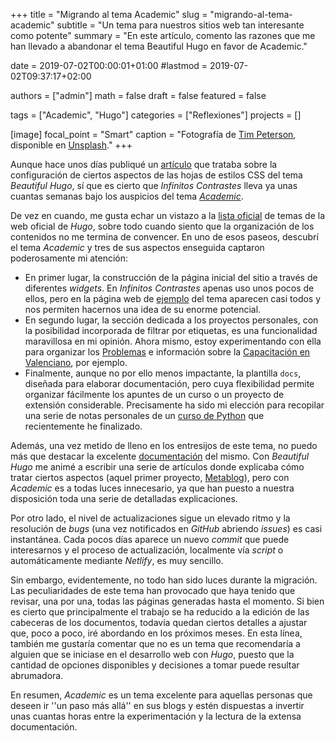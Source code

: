 +++
title = "Migrando al tema Academic"
slug  = "migrando-al-tema-academic"
subtitle = "Un tema para nuestros sitios web tan interesante como potente"
summary  = "En este artículo, comento las razones que me han llevado a abandonar el tema Beautiful Hugo en favor de Academic."

date     = 2019-07-02T00:00:01+01:00
#lastmod = 2019-07-02T09:37:17+02:00

authors  = ["admin"]
math     = false
draft    = false
featured = false

tags       = ["Academic", "Hugo"]
categories = ["Reflexiones"]
projects   = []

[image]
  focal_point = "Smart"
  caption     = "Fotografía de [Tim Peterson](https://unsplash.com/@stp_com), disponible en [Unsplash](https://unsplash.com/photos/daevrPHoYRg)."
+++

Aunque hace unos días publiqué un [artículo](/2019/06/01/unos-cambios-rapidos-a-las-plantillas/) que trataba sobre la configuración de ciertos aspectos de las hojas de estilos CSS del tema *Beautiful Hugo*, sí que es cierto que *Infinitos Contrastes* lleva ya unas cuantas semanas bajo los auspicios del tema [*Academic*](https://sourcethemes.com/academic/).

De vez en cuando, me gusta echar un vistazo a la [lista oficial](https://themes.gohugo.io/) de temas de la web oficial de *Hugo*, sobre todo cuando siento que la organización de los contenidos no me termina de convencer. En uno de esos paseos, descubrí el tema *Academic* y tres de sus aspectos enseguida captaron poderosamente mi atención:

- En primer lugar, la construcción de la página inicial del sitio a través de diferentes *widgets*. En *Infinitos Contrastes* apenas uso unos pocos de ellos, pero en la página web de [ejemplo](https://academic-demo.netlify.com/) del tema aparecen casi todos y nos permiten hacernos una idea de su enorme potencial.
- En segundo lugar, la sección dedicada a los proyectos personales, con la posibilidad incorporada de filtrar por etiquetas, es una funcionalidad maravillosa en mi opinión. Ahora mismo, estoy experimentando con ella para organizar los [Problemas](/proyecto/problemas/) e información sobre la [Capacitación en Valenciano](/proyecto/capacitacion/), por ejemplo.
- Finalmente, aunque no por ello menos impactante, la plantilla `docs`, diseñada para elaborar documentación, pero cuya flexibilidad permite organizar fácilmente los apuntes de un curso o un proyecto de extensión considerable. Precisamente ha sido mi elección para recopilar una serie de notas personales de un [curso de Python](/courses/python-basic/) que recientemente he finalizado.

Además, una vez metido de lleno en los entresijos de este tema, no puedo más que destacar la excelente [documentación](https://sourcethemes.com/academic/docs/) del mismo. Con *Beautiful Hugo* me animé a escribir una serie de artículos donde explicaba cómo tratar ciertos aspectos (aquel primer proyecto, [Metablog](/proyecto/metablog/)), pero con *Academic* es a todas luces innecesario, ya que han puesto a nuestra disposición toda una serie de detalladas explicaciones. 

Por otro lado, el nivel de actualizaciones sigue un elevado ritmo y la resolución de *bugs* (una vez notificados en *GitHub* abriendo *issues*) es casi instantánea. Cada pocos días aparece un nuevo *commit* que puede interesarnos y el proceso de actualización, localmente vía *script* o automáticamente mediante *Netlify*, es muy sencillo.

Sin embargo, evidentemente, no todo han sido luces durante la migración. Las peculiaridades de este tema han provocado que haya tenido que revisar, una por una, todas las páginas generadas hasta el momento. Si bien es cierto que principalmente el trabajo se ha reducido a la edición de las cabeceras de los documentos, todavía quedan ciertos detalles a ajustar que, poco a poco, iré abordando en los próximos meses. En esta línea, también me gustaría comentar que no es un tema que recomendaría a alguien que se iniciase en el desarrollo web con *Hugo*, puesto que la cantidad de opciones disponibles y decisiones a tomar puede resultar abrumadora.

En resumen, *Academic* es un tema excelente para aquellas personas que deseen ir ''un paso más allá'' en sus blogs y estén dispuestas a invertir unas cuantas horas entre la experimentación y la lectura de la extensa documentación.
